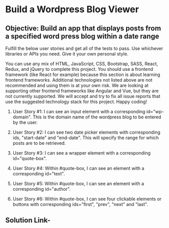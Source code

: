 # Build a Wordpress Blog Viewer

## Objective: Build an app that displays posts from a specified word press blog within a date range

Fulfill the below user stories and get all of the tests to pass. Use whichever libraries or APIs you need. Give it your own personal style.

You can use any mix of HTML, JavaScript, CSS, Bootstrap, SASS, React, Redux, and jQuery to complete this project. You should use a frontend framework (like React for example) because this section is about learning frontend frameworks. Additional technologies not listed above are not recommended and using them is at your own risk. We are looking at supporting other frontend frameworks like Angular and Vue, but they are not currently supported. We will accept and try to fix all issue reports that use the suggested technology stack for this project. Happy coding!

1. User Story #1: I can see an input element with a corresponding id="wp-domain". This is the domain name of the wordpress blog to be entered by the user.

2. User Story #2: I can see two date picker elements with corresponding ids, "start-date" and "end-date". This will specify the range for which posts are to be retrieved.

3. User Story #3: I can see a wrapper element with a corresponding id="quote-box".

4. User Story #4: Within #quote-box, I can see an element with a corresponding id="text".

5. User Story #5: Within #quote-box, I can see an element with a corresponding id="author".

6. User Story #6: Within #quote-box, I can see four clickable elements or buttons with corresponding ids="first", "prev", "next" and "last".

## Solution Link-

